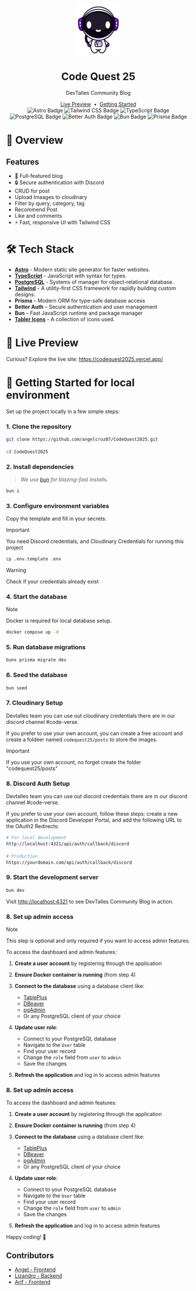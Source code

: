 <div align="center">
  <img src="./public/logos/devi-normal-border.png" width="120" alt="DevTalles" />

  <h1>Code Quest 25</h1>

  <p>DevTalles Community Blog</p>
  <a href="https://codequest2025.vercel.app/" target="_blank">Live Preview</a>
  <span>&nbsp;•&nbsp;</span>
  <a href="#getting-started">Getting Started</a>
</div>

<div align="center">
  <img alt="Astro Badge" src="https://img.shields.io/badge/Astro-FF5D01?logo=astro&logoColor=fff&style=flat" />
  <img alt="Tailwind CSS Badge" src="https://img.shields.io/badge/Tailwind%20CSS-06B6D4?logo=tailwindcss&logoColor=fff&style=flat" />
  <img alt="TypeScript Badge" src="https://img.shields.io/badge/TypeScript-3178C6?logo=typescript&logoColor=fff&style=flat" />
  <img alt="PostgreSQL Badge" src="https://img.shields.io/badge/PostgreSQL-4169E1?logo=postgresql&logoColor=fff&style=flat" />
  <img alt="Better Auth Badge" src="https://img.shields.io/badge/Better%20Auth-24292F?logo=auth0&logoColor=fff&style=flat" />
  <img alt="Bun Badge" src="https://img.shields.io/badge/Bun-000000?logo=bun&logoColor=fff&style=flat" />
  <img alt="Prisma Badge" src="https://img.shields.io/badge/Prisma-2D3748?logo=prisma&logoColor=fff&style=flat" />
</div>

# 📝 Overview

## Features

- 🛒 Full-featured blog
- 🔒 Secure authentication with Discord
- CRUD for post
- Upload Imaages to cloudinary
- Filter by query, category, tag
- Recommend Post
- Like and comments
- ⚡ Fast, responsive UI with Tailwind CSS

# 🛠️ Tech Stack

- [**Astro**](https://astro.build/) - Modern static site generator for faster websites.
- [**TypeScript**](https://www.typescriptlang.org/) - JavaScript with syntax for types.
- [**PostgreSQL**](https://www.postgresql.org/) - Systems of manager for object-relational database.
- [**Tailwind**](https://tailwindcss.com/) - A utility-first CSS framework for rapidly building custom designs.
- **Prisma** – Modern ORM for type-safe database access
- **Better Auth** – Secure authentication and user management
- **Bun** – Fast JavaScript runtime and package manager
- [**Tabler Icons**](https://tabler.io/) - A collection of icons used.

# 🎨 Live Preview

Curious? Explore the live site: <https://codequest2025.vercel.app/>

# 🚀 Getting Started for local environment

Set up the project locally in a few simple steps:

### 1. Clone the repository

```bash
git clone https://github.com/angelcruz07/CodeQuest2025.git

cd CodeQuest2025
```

### 2. Install dependencies

> _We use [bun](https://bun.sh) for blazing-fast installs._

```bash
bun i
```

### 3. Configure environment variables

Copy the template and fill in your secrets:

> [!IMPORTANT]
> You need Discord credentials, and Cloudinary Credentials
> for running this project

```bash
cp .env.template .env
```

> [!WARNING]
> Check if your credentials already exist

### 4. Start the database

> [!NOTE]
> Docker is required for local database setup.

```bash
docker compose up -d
```

### 5. Run database migrations

```bash
bunx prisma migrate dev
```

### 6. Seed the database

```bash
bun seed
```

### 7. Cloudinary Setup

Devtalles team you can use out cloudinary credentials
there are in our discord channel #code-verse.

If you prefer to use your own account, you can create a free account
and create a foldeer named `codequest25/posts` to store the images.

> [!IMPORTANT]
> If you use your own account, no forget create the folder "codequest25/posts"

### 8. Discord Auth Setup

Devtalles team you can use out discord credentials
there are in our discord channel #code-verse.

If you prefer to use your own account, follow these steps:
create a new application in the Discord Developer Portal, and add the following URL to the OAuth2 Redirects:

```bash
# For local development
http://localhost:4321/api/auth/callback/discord

# Production
https://yourdomain.com/api/auth/callback/discord
```

### 9. Start the development server

```bash
bun dev
```

Visit [http://localhost:4321](http://localhost:4321/) to see DevTalles Community Blog in action.

### 8. Set up admin access

> [!NOTE]
> This step is optional and only required if you want to access admin features.

To access the dashboard and admin features:

1. **Create a user account** by registering through the application
2. **Ensure Docker container is running** (from step 4)
3. **Connect to the database** using a database client like:
   - [TablePlus](https://tableplus.com/)
   - [DBeaver](https://dbeaver.io/)
   - [pgAdmin](https://www.pgadmin.org/)
   - Or any PostgreSQL client of your choice

4. **Update user role**:
   - Connect to your PostgreSQL database
   - Navigate to the `User` table
   - Find your user record
   - Change the `role` field from `user` to `admin`
   - Save the changes

5. **Refresh the application** and log in to access admin features

### 8. Set up admin access

To access the dashboard and admin features:

1. **Create a user account** by registering through the application
2. **Ensure Docker container is running** (from step 4)
3. **Connect to the database** using a database client like:
   - [TablePlus](https://tableplus.com/)
   - [DBeaver](https://dbeaver.io/)
   - [pgAdmin](https://www.pgadmin.org/)
   - Or any PostgreSQL client of your choice

4. **Update user role**:
   - Connect to your PostgreSQL database
   - Navigate to the `User` table
   - Find your user record
   - Change the `role` field from `user` to `admin`
   - Save the changes

5. **Refresh the application** and log in to access admin features

Happy coding! 🚀

## Contributors

- [Angel - Frontend](https://github.com/angelcruz07)
- [Lizandro - Backend](https://github.com/LizandroBackEnd)
- [Arif - Frontend](https://github.com/Ariff-dev)
